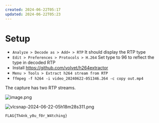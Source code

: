 ```yaml
---
created: 2024-06-22T05:17
updated: 2024-06-22T05:23
---
```


# Setup
- `Analyze > Decode as > Add+ > RTP` It should display the RTP type
- `Edit > Preferences > Protocols > H.264` Set type to 96 to reflect the type in decoded RTP
- Install https://github.com/volvet/h264extractor
- `Menu > Tools > Extract h264 stream from RTP`
- `ffmpeg -f h264 -i video_20240622-051346.264 -c copy out.mp4`

The capture has two RTP streams.

![image.png](https://res.cloudinary.com/kumonochisanaka/image/upload/v1719047926/2024/06/e5e5694546af86523c9c42af9021c9f4.png)

![vlcsnap-2024-06-22-05h18m28s311.png](https://res.cloudinary.com/kumonochisanaka/image/upload/v1719048210/2024/06/e2f6aac77a5fe580b1e9f48e4f395802.png)

```
FLAG{Th4nk_y0u_f0r_W4tching}
```

